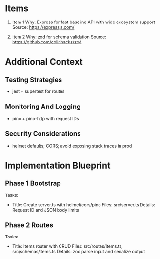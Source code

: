 # Items

1. Item 1
Why: Express for fast baseline API with wide ecosystem support
Source: https://expressjs.com/

2. Item 2
Why: zod for schema validation
Source: https://github.com/colinhacks/zod

# Additional Context

## Testing Strategies
- jest + supertest for routes

## Monitoring And Logging
- pino + pino-http with request IDs

## Security Considerations
- helmet defaults; CORS; avoid exposing stack traces in prod

# Implementation Blueprint

## Phase 1 Bootstrap
Tasks:
- Title: Create server.ts with helmet/cors/pino
  Files: src/server.ts
  Details: Request ID and JSON body limits

## Phase 2 Routes
Tasks:
- Title: Items router with CRUD
  Files: src/routes/items.ts, src/schemas/items.ts
  Details: zod parse input and serialize output

